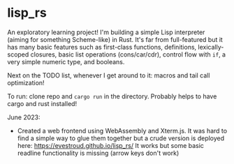 # lisp_rs

An exploratory learning project! I'm building a simple Lisp interpreter (aiming for something Scheme-like) in Rust. It's far from full-featured but it has many basic features such as first-class functions, definitions, lexically-scoped closures, basic list operations (cons/car/cdr), control flow with `if`, a very simple numeric type, and booleans.

Next on the TODO list, whenever I get around to it: macros and tail call optimization!

To run: clone repo and `cargo run` in the directory. Probably helps to have cargo and rust installed!

June 2023:
- Created a web frontend using WebAssembly and Xterm.js. It was hard to find a simple way to glue them together but a crude version is deployed here: https://evestroud.github.io/lisp_rs/ It works but some basic readline functionality is missing (arrow keys don't work)
